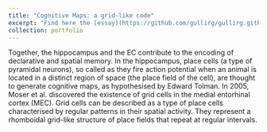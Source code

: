 ```yaml
---
title: "Cognitive Maps: a grid-like code"
excerpt: "Find here the [essay](https://github.com/gullirg/gullirg.github.io/blob/master/files/Cognitive_maps.pdf) and the [poster](https://github.com/gullirg/gullirg.github.io/blob/master/files/SysNeuro_Poster.pdf)"
collection: portfolio
---
```


Together, the hippocampus and the EC contribute to the encoding of declarative and spatial memory. In the hippocampus, place cells (a type of pyramidal neurons), so called as they fire action potential when an animal is located in a distinct region of space (the place field of the cell), are thought to generate cognitive maps, as hypothesised by Edward Tolman. In 2005, Moser et al. discovered the existence of grid cells in the medial entorhinal cortex (MEC). Grid cells can be described as a type of place cells characterised by regular patterns in their spatial activity. They represent a rhomboidal grid-like structure of place fields that repeat at regular intervals. 
